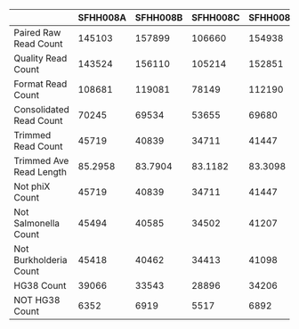 |    | SFHH008A | SFHH008B | SFHH008C | SFHH008D | SFHH008E | SFHH008F |
| --- | --- | --- | --- | --- | --- | --- |
| Paired Raw Read Count | 145103 | 157899 | 106660 | 154938 | 171398 | 225802 |
| Quality Read Count | 143524 | 156110 | 105214 | 152851 | 169087 | 221591 |
| Format Read Count | 108681 | 119081 | 78149 | 112190 | 125796 | 169778 |
| Consolidated Read Count | 70245 | 69534 | 53655 | 69680 | 70717 | 37871 |
| Trimmed Read Count | 45719 | 40839 | 34711 | 41447 | 39002 | 5667 |
| Trimmed Ave Read Length | 85.2958 | 83.7904 | 83.1182 | 83.3098 | 81.3205 | 55.2462 |
| Not phiX Count | 45719 | 40839 | 34711 | 41447 | 39002 | 5667 |
| Not Salmonella Count | 45494 | 40585 | 34502 | 41207 | 38669 | 5394 |
| Not Burkholderia Count | 45418 | 40462 | 34413 | 41098 | 38535 | 5272 |
| HG38 Count | 39066 | 33543 | 28896 | 34206 | 31022 | 77 |
| NOT HG38 Count | 6352 | 6919 | 5517 | 6892 | 7513 | 5195 |
